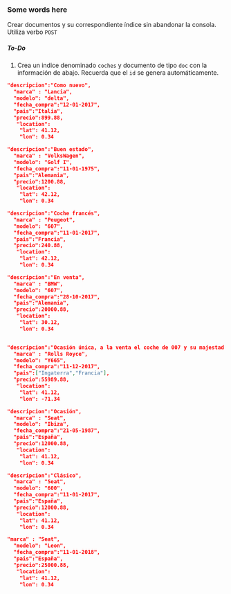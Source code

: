 ### Some words here
Crear documentos y su correspondiente índice sin abandonar la consola. Utiliza verbo `POST`

##### To-Do
1. Crea un indice denominado `coches` y documento de tipo `doc` con la información de abajo. Recuerda que el `id` se genera automáticamente.

```json
"descripcion":"Como nuevo",
  "marca" : "Lancia",
  "modelo": "delta",
  "fecha_compra":"12-01-2017",
  "pais":"Italia",
  "precio":899.88,
   "location":  
    "lat": 41.12,
    "lon": 0.34
```
```json
"descripcion":"Buen estado",
  "marca" : "VolksWagen",
  "modelo": "Golf I",
  "fecha_compra":"11-01-1975",
  "pais":"Alemania",
  "precio":1200.88,
   "location":  
    "lat": 42.12,
    "lon": 0.34 
```
```json
"descripcion":"Coche francés",
  "marca" : "Peugeot",
  "modelo": "607",
  "fecha_compra":"11-01-2017",
  "pais":"Francia",
  "precio":240.88,
   "location": 
    "lat": 42.12,
    "lon": 0.34
```
```json
"descripcion":"En venta",
  "marca" : "BMW",
  "modelo": "607",
  "fecha_compra":"28-10-2017",
  "pais":"Alemania",
  "precio":20000.88,
   "location":  
    "lat": 30.12,
    "lon": 0.34
```
```json

"descripcion":"Ocasión única, a la venta el coche de 007 y su majestad la reina de Inglaterra",
  "marca" : "Rolls Royce",
  "modelo": "Y665",
  "fecha_compra":"11-12-2017",
  "pais":["Ingaterra","Francia"],
  "precio":55989.88,
   "location": 
    "lat": 41.12,
    "lon": -71.34
```
```json
"descripcion":"Ocasión",
  "marca" : "Seat",
  "modelo": "Ibiza",
  "fecha_compra":"21-05-1987",
  "pais":"España",
  "precio":12000.88,
   "location": 
    "lat": 41.12,
    "lon": 0.34
````
```json
"descripcion":"Clásico",
  "marca" : "Seat",
  "modelo": "600",
  "fecha_compra":"11-01-2017",
  "pais":"España",
  "precio":12000.88,
   "location": 
    "lat": 41.12,
    "lon": 0.34
````
```json
"marca" : "Seat",
  "modelo": "Leon",
  "fecha_compra":"11-01-2018",
  "pais":"España",
  "precio":25000.88,
   "location":  
    "lat": 41.12,
    "lon": 0.34
```

